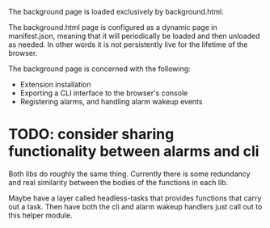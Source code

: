 
The background page is loaded exclusively by background.html.

The background.html page is configured as a dynamic page in manifest.json, meaning that it will periodically be loaded and then unloaded as needed. In other words it is not persistently live for the lifetime of the browser.

The background page is concerned with the following:
* Extension installation
* Exporting a CLI interface to the browser's console
* Registering alarms, and handling alarm wakeup events

# TODO: consider sharing functionality between alarms and cli

Both libs do roughly the same thing. Currently there is some redundancy and real similarity between the bodies of the functions in each lib.

Maybe have a layer called headless-tasks that provides functions that carry out a task. Then have both the cli and alarm wakeup handlers just call out to this helper module.
